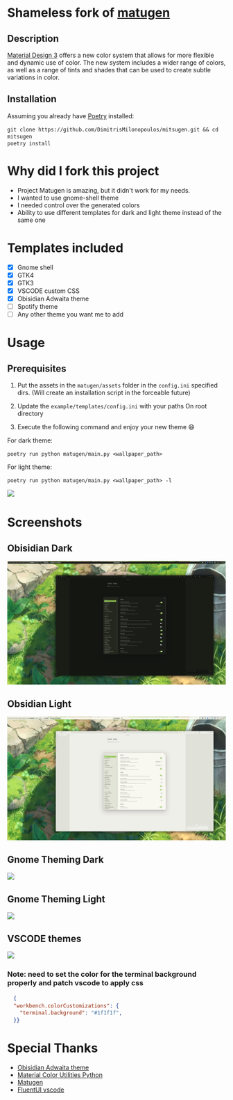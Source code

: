 # Shameless fork of [matugen](https://github.com/InioX/matugen)
## Description
[Material Design 3](https://m3.material.io/) offers a new color system that allows for more flexible and dynamic use of color. The new system includes a wider range of colors, as well as a range of tints and shades that can be used to create subtle variations in color.

## Installation
Assuming you already have [Poetry](https://python-poetry.org/) installed:

```shell
git clone https://github.com/DimitrisMilonopoulos/mitsugen.git && cd mitsugen
poetry install
```

# Why did I fork this project

- Project Matugen is amazing, but it didn't work for my needs.
- I wanted to use gnome-shell theme
- I needed control over the generated colors 
- Ability to use different templates for dark and light theme instead of the same one

# Templates included 

- [x] Gnome shell
- [x] GTK4
- [x] GTK3
- [x] VSCODE custom CSS
- [x] Obisidian Adwaita theme
- [ ] Spotify theme
- [ ] Any other theme you want me to add

# Usage

## Prerequisites

1. Put the assets in the `matugen/assets` folder in the `config.ini` specified dirs. (Will create an installation script in the forceable future)
2. Update the `example/templates/config.ini` with your paths
On root directory

3. Execute the following command and enjoy your new theme :smile:

For dark theme:

```shell
poetry run python matugen/main.py <wallpaper_path> 
```

For light theme:


```shell
poetry run python matugen/main.py <wallpaper_path> -l
```
![](screenshots/test.png)

# Screenshots

## Obisidian Dark
![](screenshots/obsidian-dark.png)

## Obsidian Light
![](screenshots/obsidian-light.png)


## Gnome Theming Dark

![](screenshots/gnome-dark.png)
## Gnome Theming Light

![](screenshots/gnome-light.png)

## VSCODE themes

![](screenshots/vscode-dark.png)


### Note: need to set the color for the terminal background properly and patch vscode to apply css

```json
  {
  "workbench.colorCustomizations": {
    "terminal.background": "#1f1f1f",
  }}
```




# Special Thanks 
- [Obisidian Adwaita theme](https://github.com/birneee/obsidian-adwaita-theme)
- [Material Color Utilities Python](https://github.com/avanisubbiah/material-color-utilities-python)
- [Matugen](https://github.com/InioX/matugen)
- [FluentUI vscode](https://marketplace.visualstudio.com/items?itemName=leandro-rodrigues.fluent-ui-vscode)